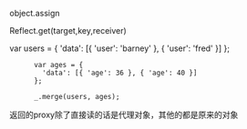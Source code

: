 object.assign


Reflect.get(target,key,receiver)


  var users = {
            'data': [{ 'user': 'barney' }, { 'user': 'fred' }]
          };
         
          var ages = {
            'data': [{ 'age': 36 }, { 'age': 40 }]
          };
         
          _.merge(users, ages);


返回的proxy除了直接读的话是代理对象，其他的都是原来的对象